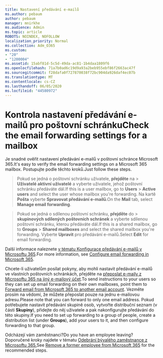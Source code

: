 ```yaml
---
title: Nastavení předávání e-mailů
ms.author: pebaum
author: pebaum
manager: mnirkhe
ms.audience: Admin
ms.topic: article
ROBOTS: NOINDEX, NOFOLLOW
localization_priority: Normal
ms.collection: Adm_O365
ms.custom:
- "20"
- "1200004"
ms.assetid: 15abf81d-5c5d-49da-ac81-1b4daa1809f6
ms.openlocfilehash: 71a7b0ad6c19d9a93a2beb955ebf86f2663ac47f
ms.sourcegitcommit: f28dafa0f727870038f72bc904da926daf4ec07b
ms.translationtype: MT
ms.contentlocale: cs-CZ
ms.lasthandoff: 06/05/2020
ms.locfileid: "44580972"
---
```

# <a name="check-the-email-forwarding-settings-for-a-mailbox"></a><span data-ttu-id="f6168-102">Kontrola nastavení předávání e-mailů pro poštovní schránku</span><span class="sxs-lookup"><span data-stu-id="f6168-102">Check the email forwarding settings for a mailbox</span></span>

<span data-ttu-id="f6168-103">Je snadné ověřit nastavení předávání e-mailů v poštovní schránce Microsoft 365.</span><span class="sxs-lookup"><span data-stu-id="f6168-103">It's easy to verify the email forwarding settings on a Microsoft 365 mailbox.</span></span> <span data-ttu-id="f6168-104">Postupujte podle těchto kroků.</span><span class="sxs-lookup"><span data-stu-id="f6168-104">Just follow these steps.</span></span>
  
> <span data-ttu-id="f6168-105">Pokud se jedná o poštovní schránku uživatele, **přejděte** na \> **Uživatelé aktivní uživatelé** a vyberte uživatele, jehož poštovní schránku předáváte dál.</span><span class="sxs-lookup"><span data-stu-id="f6168-105">If this is a user mailbox, go to **Users** \> **Active users** and select the user whose mailbox you're forwarding.</span></span> <span data-ttu-id="f6168-106">Na kartě **Pošta** vyberte **Spravovat předávání e-mailů**.</span><span class="sxs-lookup"><span data-stu-id="f6168-106">On the **Mail** tab, select **Manage email forwarding**.</span></span>

> <span data-ttu-id="f6168-107">Pokud se jedná o sdílenou poštovní schránku, **přejděte** do \> **skupinových sdílených poštovních schránek** a vyberte sdílenou poštovní schránku, kterou předáváte dál.</span><span class="sxs-lookup"><span data-stu-id="f6168-107">If this is a shared mailbox, go to **Groups** \> **Shared mailboxes** and select the shared mailbox you're forwarding.</span></span> <span data-ttu-id="f6168-108">Vyberte **Upravit** pro předávání e-mailů.</span><span class="sxs-lookup"><span data-stu-id="f6168-108">Select **Edit** for email forwarding.</span></span>

<span data-ttu-id="f6168-109">Další informace naleznete [v tématu Konfigurace předávání e-mailů v Microsoftu 365](https://docs.microsoft.com/microsoft-365/admin/email/configure-email-forwarding).</span><span class="sxs-lookup"><span data-stu-id="f6168-109">For more information, see [Configure email forwarding in Microsoft 365](https://docs.microsoft.com/microsoft-365/admin/email/configure-email-forwarding).</span></span>
  
<span data-ttu-id="f6168-110">Chcete-li uživatelům posílat pokyny, aby mohli nastavit předávání e-mailů ve vlastních poštovních schránkách, přejděte na [přeposlat e-maily z Microsoftu 365 na jiný e-mailový účet](https://support.office.com/article/Forward-email-from-Office-365-to-another-email-account-1ed4ee1e-74f8-4f53-a174-86b748ff6a0e).</span><span class="sxs-lookup"><span data-stu-id="f6168-110">To send instructions to your users so they can set up email forwarding on their own mailboxes, point them to [Forward email from Microsoft 365 to another email account](https://support.office.com/article/Forward-email-from-Office-365-to-another-email-account-1ed4ee1e-74f8-4f53-a174-86b748ff6a0e).</span></span> <span data-ttu-id="f6168-111">Vezměte prosím na vědomí, že můžete přeposlat pouze na jednu e-mailovou adresu.</span><span class="sxs-lookup"><span data-stu-id="f6168-111">Please note that you can forward to only one email address.</span></span> <span data-ttu-id="f6168-112">Pokud potřebujete nastavit předávání skupině osob, vytvořte distribuční seznam (v části **Skupiny**), přidejte do něj uživatele a pak nakonfigurujte předávání do této skupiny.</span><span class="sxs-lookup"><span data-stu-id="f6168-112">If you need to set up forwarding to a group of people, create a distribution list (under **Groups**), add your users to it, and then configure forwarding to that group.</span></span>
  
<span data-ttu-id="f6168-113">Odcházejí vám zaměstnanci?</span><span class="sxs-lookup"><span data-stu-id="f6168-113">Do you have an employee leaving?</span></span> <span data-ttu-id="f6168-114">Doporučené kroky najdete v tématu [Odebrání bývalého zaměstnance z Microsoftu 365.](https://docs.microsoft.com/microsoft-365/admin/add-users/remove-former-employee)</span><span class="sxs-lookup"><span data-stu-id="f6168-114">See [Remove a former employee from Microsoft 365](https://docs.microsoft.com/microsoft-365/admin/add-users/remove-former-employee) for the recommended steps.</span></span>